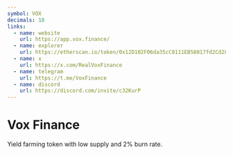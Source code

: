 ```yaml
---
symbol: VOX
decimals: 18
links:
  - name: website
    url: https://app.vox.finance/
  - name: explorer
    url: https://etherscan.io/token/0x12D102F06da35cC0111EB58017fd2Cd28537d0e1
  - name: x
    url: https://x.com/RealVoxFinance
  - name: telegram
    url: https://t.me/VoxFinance
  - name: discord
    url: https://discord.com/invite/c32KurP
---
```


# Vox Finance

Yield farming token with low supply and 2% burn rate.
